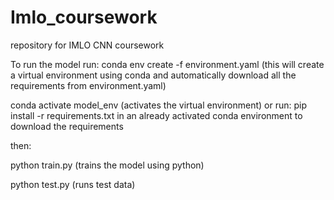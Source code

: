 # Imlo_coursework
repository for IMLO CNN coursework

To run the model run:
conda env create -f environment.yaml 
(this will create a virtual environment using conda and automatically download all the requirements from environment.yaml)

conda activate model_env
(activates the virtual environment)
or run: 
pip install -r requirements.txt
in an already activated conda environment to download the requirements

then:

python train.py
(trains the model using python)

python test.py
(runs test data)
